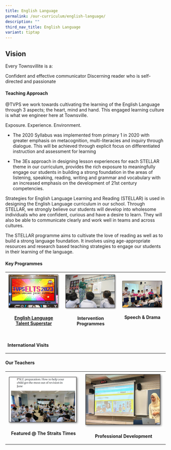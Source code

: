 ```yaml
---
title: English Language
permalink: /our-curriculum/english-language/
description: ""
third_nav_title: English Language
variant: tiptap
---
```

<h2>Vision</h2><p>Every Townsvillite is a:</p><p>Confident and effective communicator Discerning reader who is self-directed and passionate</p><h4>Teaching Approach</h4><p>@TVPS we work towards cultivating the learning of the English Language through 3 aspects; the heart, mind and hand. This engaged learning culture is what we engineer here at Townsville.</p><p>Exposure. Experience. Environment.</p><ul><li><p>The 2020 Syllabus was implemented from primary 1 in 2020 with greater emphasis on metacognition, multi-literacies and inquiry through dialogue. This will be achieved through explicit focus on differentiated instruction and assessment for learning</p></li><li><p>The 3Es approach in designing lesson experiences for each STELLAR theme in our curriculum, provides the rich exposure to meaningfully engage our students in building a strong foundation in the areas of listening, speaking, reading, writing and grammar and vocabulary with an increased emphasis on the development of 21st century competencies.</p></li></ul><p>Strategies for English Language Learning and Reading (STELLAR) is used in designing the English Language curriculum in our school. Through STELLAR, we strongly believe our students will develop into wholesome individuals who are confident, curious and have a desire to learn. They will also be able to communicate clearly and work well in teams and across cultures.</p><p>The STELLAR programme aims to cultivate the love of reading as well as to build a strong language foundation. It involves using age-appropriate resources and research based teaching strategies to engage our students in their learning of the language.</p><h4>Key Programmes</h4><table><tbody><tr><th rowspan="1" colspan="1"><a class="isomer-image-wrapper" href="/our-curriculum/english-language/elts/"><img style="width: 100%" height="auto" width="100%" alt="" src="/images/English/engELTS2023.png"></a><p><a href="/our-curriculum/english-language/elts/" rel="noopener noreferrer nofollow" target="_blank">English Language Talent Superstar</a></p></th><th rowspan="1" colspan="1"><div class="isomer-image-wrapper"><img style="width: 100%" height="auto" width="100%" alt="" src="/images/English/engintervention.png"></div><p>Intervention Programmes</p></th><th rowspan="1" colspan="1"><div class="isomer-image-wrapper"><img style="width: 100%" height="auto" width="100%" alt="" src="/images/English/engspeech.png"></div><p>Speech &amp; Drama</p></th></tr><tr><td rowspan="1" colspan="1"><div class="isomer-image-wrapper"><img style="width: 100%" height="auto" width="100%" alt="" src="/images/English/enginternational.png"></div><p><strong>International Visits</strong></p></td><td rowspan="1" colspan="1"><p></p></td><td rowspan="1" colspan="1"><p></p></td></tr></tbody></table><h4>Our Teachers</h4><table><tbody><tr><th rowspan="1" colspan="1"><div class="isomer-image-wrapper"><img style="width: 100%" height="auto" width="100%" alt="" src="/images/English/engfeatured.png"></div><p>Featured @ The Straits Times</p></th><th rowspan="1" colspan="1"><div class="isomer-image-wrapper"><img style="width: 100%;" height="auto" width="100%" alt="" src="/images/English/engphoto10.png"></div><p>Professional Development</p></th></tr></tbody></table><p></p>